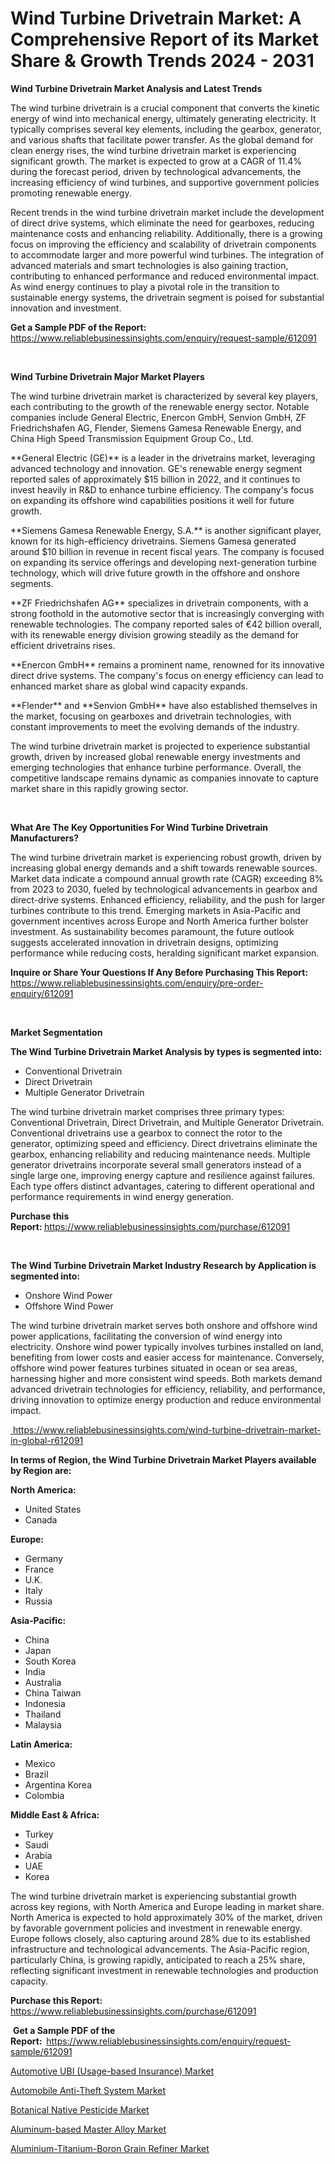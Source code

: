 <p><h1>Wind Turbine Drivetrain Market: A Comprehensive Report of its Market Share & Growth Trends 2024 - 2031</h1></p><p><strong>Wind Turbine Drivetrain Market Analysis and Latest Trends</strong></p>
<p><p>The wind turbine drivetrain is a crucial component that converts the kinetic energy of wind into mechanical energy, ultimately generating electricity. It typically comprises several key elements, including the gearbox, generator, and various shafts that facilitate power transfer. As the global demand for clean energy rises, the wind turbine drivetrain market is experiencing significant growth. The market is expected to grow at a CAGR of 11.4% during the forecast period, driven by technological advancements, the increasing efficiency of wind turbines, and supportive government policies promoting renewable energy.</p><p>Recent trends in the wind turbine drivetrain market include the development of direct drive systems, which eliminate the need for gearboxes, reducing maintenance costs and enhancing reliability. Additionally, there is a growing focus on improving the efficiency and scalability of drivetrain components to accommodate larger and more powerful wind turbines. The integration of advanced materials and smart technologies is also gaining traction, contributing to enhanced performance and reduced environmental impact. As wind energy continues to play a pivotal role in the transition to sustainable energy systems, the drivetrain segment is poised for substantial innovation and investment.</p></p>
<p><strong>Get a Sample PDF of the Report:&nbsp;</strong> <a href="https://www.reliablebusinessinsights.com/enquiry/request-sample/612091?utm_campaign=63&utm_medium=2&utm_source=Github&utm_content=ia&utm_term=10122024&utm_id=wind-turbine-drivetrain">https://www.reliablebusinessinsights.com/enquiry/request-sample/612091</a></p>
<p>&nbsp;</p>
<p><strong>Wind Turbine Drivetrain Major Market Players</strong></p>
<p><p>The wind turbine drivetrain market is characterized by several key players, each contributing to the growth of the renewable energy sector. Notable companies include General Electric, Enercon GmbH, Senvion GmbH, ZF Friedrichshafen AG, Flender, Siemens Gamesa Renewable Energy, and China High Speed Transmission Equipment Group Co., Ltd. </p><p>**General Electric (GE)** is a leader in the drivetrains market, leveraging advanced technology and innovation. GE's renewable energy segment reported sales of approximately $15 billion in 2022, and it continues to invest heavily in R&D to enhance turbine efficiency. The company's focus on expanding its offshore wind capabilities positions it well for future growth.</p><p>**Siemens Gamesa Renewable Energy, S.A.** is another significant player, known for its high-efficiency drivetrains. Siemens Gamesa generated around $10 billion in revenue in recent fiscal years. The company is focused on expanding its service offerings and developing next-generation turbine technology, which will drive future growth in the offshore and onshore segments.</p><p>**ZF Friedrichshafen AG** specializes in drivetrain components, with a strong foothold in the automotive sector that is increasingly converging with renewable technologies. The company reported sales of €42 billion overall, with its renewable energy division growing steadily as the demand for efficient drivetrains rises.</p><p>**Enercon GmbH** remains a prominent name, renowned for its innovative direct drive systems. The company's focus on energy efficiency can lead to enhanced market share as global wind capacity expands.</p><p>**Flender** and **Senvion GmbH** have also established themselves in the market, focusing on gearboxes and drivetrain technologies, with constant improvements to meet the evolving demands of the industry.</p><p>The wind turbine drivetrain market is projected to experience substantial growth, driven by increased global renewable energy investments and emerging technologies that enhance turbine performance. Overall, the competitive landscape remains dynamic as companies innovate to capture market share in this rapidly growing sector.</p></p>
<p>&nbsp;</p>
<p><strong>What Are The Key Opportunities For Wind Turbine Drivetrain Manufacturers?</strong></p>
<p><p>The wind turbine drivetrain market is experiencing robust growth, driven by increasing global energy demands and a shift towards renewable sources. Market data indicate a compound annual growth rate (CAGR) exceeding 8% from 2023 to 2030, fueled by technological advancements in gearbox and direct-drive systems. Enhanced efficiency, reliability, and the push for larger turbines contribute to this trend. Emerging markets in Asia-Pacific and government incentives across Europe and North America further bolster investment. As sustainability becomes paramount, the future outlook suggests accelerated innovation in drivetrain designs, optimizing performance while reducing costs, heralding significant market expansion.</p></p>
<p><strong>Inquire or Share Your Questions If Any Before Purchasing This Report:</strong> <a href="https://www.reliablebusinessinsights.com/enquiry/pre-order-enquiry/612091?utm_campaign=63&utm_medium=2&utm_source=Github&utm_content=ia&utm_term=10122024&utm_id=wind-turbine-drivetrain">https://www.reliablebusinessinsights.com/enquiry/pre-order-enquiry/612091</a></p>
<p>&nbsp;</p>
<p><strong>Market Segmentation</strong></p>
<p><strong>The Wind Turbine Drivetrain Market Analysis by types is segmented into:</strong></p>
<p><ul><li>Conventional Drivetrain</li><li>Direct Drivetrain</li><li>Multiple Generator Drivetrain</li></ul></p>
<p><p>The wind turbine drivetrain market comprises three primary types: Conventional Drivetrain, Direct Drivetrain, and Multiple Generator Drivetrain. Conventional drivetrains use a gearbox to connect the rotor to the generator, optimizing speed and efficiency. Direct drivetrains eliminate the gearbox, enhancing reliability and reducing maintenance needs. Multiple generator drivetrains incorporate several small generators instead of a single large one, improving energy capture and resilience against failures. Each type offers distinct advantages, catering to different operational and performance requirements in wind energy generation.</p></p>
<p><strong>Purchase this Report:&nbsp;</strong><a href="https://www.reliablebusinessinsights.com/purchase/612091?utm_campaign=63&utm_medium=2&utm_source=Github&utm_content=ia&utm_term=10122024&utm_id=wind-turbine-drivetrain">https://www.reliablebusinessinsights.com/purchase/612091</a></p>
<p>&nbsp;</p>
<p><strong>The Wind Turbine Drivetrain Market Industry Research by Application is segmented into:</strong></p>
<p><ul><li>Onshore Wind Power</li><li>Offshore Wind Power</li></ul></p>
<p><p>The wind turbine drivetrain market serves both onshore and offshore wind power applications, facilitating the conversion of wind energy into electricity. Onshore wind power typically involves turbines installed on land, benefiting from lower costs and easier access for maintenance. Conversely, offshore wind power features turbines situated in ocean or sea areas, harnessing higher and more consistent wind speeds. Both markets demand advanced drivetrain technologies for efficiency, reliability, and performance, driving innovation to optimize energy production and reduce environmental impact.</p></p>
<p><a href="https://www.reliablebusinessinsights.com/wind-turbine-drivetrain-market-in-global-r612091?utm_campaign=63&utm_medium=2&utm_source=Github&utm_content=ia&utm_term=10122024&utm_id=wind-turbine-drivetrain">&nbsp;https://www.reliablebusinessinsights.com/wind-turbine-drivetrain-market-in-global-r612091</a></p>
<p><strong>In terms of Region, the Wind Turbine Drivetrain Market Players available by Region are:</strong></p>
<p>
    <p> <strong> North America: </strong>
        <ul>
            <li>United States</li>
            <li>Canada</li>
        </ul>
        </p> 
    <p> <strong> Europe: </strong>
        <ul>
            <li>Germany</li>
            <li>France</li>
            <li>U.K.</li>
            <li>Italy</li>
            <li>Russia</li>
        </ul>
        </p> 
    <p> <strong> Asia-Pacific: </strong>
        <ul>
            <li>China</li>
            <li>Japan</li>
            <li>South Korea</li>
            <li>India</li>
            <li>Australia</li>
            <li>China Taiwan</li>
            <li>Indonesia</li>
            <li>Thailand</li>
            <li>Malaysia</li>
        </ul>
        </p> 
    <p> <strong> Latin America: </strong>
        <ul>
            <li>Mexico</li>
            <li>Brazil</li>
            <li>Argentina Korea</li>
            <li>Colombia</li>
        </ul>
        </p> 
    <p> <strong> Middle East & Africa: </strong>
        <ul>
            <li>Turkey</li>
            <li>Saudi</li>
            <li>Arabia</li>
            <li>UAE</li>
            <li>Korea</li>
        </ul>
    </p>
    </p>
<p><p>The wind turbine drivetrain market is experiencing substantial growth across key regions, with North America and Europe leading in market share. North America is expected to hold approximately 30% of the market, driven by favorable government policies and investment in renewable energy. Europe follows closely, also capturing around 28% due to its established infrastructure and technological advancements. The Asia-Pacific region, particularly China, is growing rapidly, anticipated to reach a 25% share, reflecting significant investment in renewable technologies and production capacity.</p></p>
<p><strong>Purchase this Report: </strong><a href="https://www.reliablebusinessinsights.com/purchase/612091?utm_campaign=63&utm_medium=2&utm_source=Github&utm_content=ia&utm_term=10122024&utm_id=wind-turbine-drivetrain">https://www.reliablebusinessinsights.com/purchase/612091</a></p>
<p>&nbsp;<strong>Get a Sample PDF of the Report:&nbsp;&nbsp;</strong><a href="https://www.reliablebusinessinsights.com/enquiry/request-sample/612091?utm_campaign=63&utm_medium=2&utm_source=Github&utm_content=ia&utm_term=10122024&utm_id=wind-turbine-drivetrain">https://www.reliablebusinessinsights.com/enquiry/request-sample/612091</a></p>
<p><strong></strong></p>
<p><p><a href="https://www.linkedin.com/pulse/evaluating-impact-latest-trends-automotive-ubi-usage-based-insurance-acgje?utm_campaign=63&utm_medium=2&utm_source=Github&utm_content=ia&utm_term=10122024&utm_id=wind-turbine-drivetrain">Automotive UBI (Usage-based Insurance) Market</a></p><p><a href="https://www.linkedin.com/pulse/forecasting-automobile-anti-theft-system-market-2024-2031-ree0e?utm_campaign=63&utm_medium=2&utm_source=Github&utm_content=ia&utm_term=10122024&utm_id=wind-turbine-drivetrain">Automobile Anti-Theft System Market</a></p><p><a href="https://www.linkedin.com/pulse/market-demand-revenue-growth-botanical-native-pesticide-14-gufpe?utm_campaign=63&utm_medium=2&utm_source=Github&utm_content=ia&utm_term=10122024&utm_id=wind-turbine-drivetrain">Botanical Native Pesticide Market</a></p><p><a href="https://github.com/JubayerMia832/Market-Research-Report-List-1/blob/main/aluminum-based-master-alloy-market.md?utm_campaign=63&utm_medium=2&utm_source=Github&utm_content=ia&utm_term=10122024&utm_id=wind-turbine-drivetrain">Aluminum-based Master Alloy Market</a></p><p><a href="https://github.com/millionkaryn68/Market-Research-Report-List-1/blob/main/aluminium-titanium-boron-grain-refiner-market.md?utm_campaign=63&utm_medium=2&utm_source=Github&utm_content=ia&utm_term=10122024&utm_id=wind-turbine-drivetrain">Aluminium-Titanium-Boron Grain Refiner Market</a></p></p>